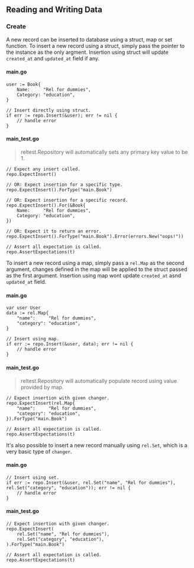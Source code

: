 ## Reading and Writing Data

### Create

A new record can be inserted to database using a struct, map or set function. To insert a new record using a struct, simply pass the pointer to the instance as the only argment. Insertion using struct will update `created_at` and `updated_at` field if any.

<!-- tabs:start -->

#### **main.go**

```golang
user := Book{
    Name:     "Rel for dummies",
    Category: "education",
}

// Insert directly using struct.
if err := repo.Insert(&user); err != nil {
    // handle error
}
```

#### **main_test.go**

> reltest.Repository will automatically sets any primary key value to be 1.

```golang
// Expect any insert called.
repo.ExpectInsert()

// OR: Expect insertion for a specific type.
repo.ExpectInsert().ForType("main.Book")

// OR: Expect insertion for a specific record.
repo.ExpectInsert().For(&Book{
    Name:     "Rel for dummies",
    Category: "education",
})

// OR: Expect it to return an error.
repo.ExpectInsert().ForType("main.Book").Error(errors.New("oops!"))

// Assert all expectation is called.
repo.AssertExpectations(t)
```

<!-- tabs:end -->

To insert a new record using a map, simply pass a `rel.Map` as the second argument, changes defined in the map will be applied to the struct passed as the first argument. Insertion using map wont update `created_at` asnd `updated_at` field.

<!-- tabs:start -->

#### **main.go**

```golang
var user User
data := rel.Map{
    "name":     "Rel for dummies",
    "category": "education",
}

// Insert using map.
if err := repo.Insert(&user, data); err != nil {
    // handle error
}
```

#### **main_test.go**

> reltest.Repository will automatically populate record using value provided by map.

```golang
// Expect insertion with given changer.
repo.ExpectInsert(rel.Map{
    "name":     "Rel for dummies",
    "category": "education",
}).ForType("main.Book")

// Assert all expectation is called.
repo.AssertExpectations(t)
```

<!-- tabs:end -->

It's also possible to insert a new record manually using `rel.Set`, which is a very basic type of `changer`.

<!-- tabs:start -->

#### **main.go**

```golang
// Insert using set.
if err := repo.Insert(&user, rel.Set("name", "Rel for dummies"), rel.Set("category", "education")); err != nil {
    // handle error
}
```

#### **main_test.go**

```golang
// Expect insertion with given changer.
repo.ExpectInsert(
    rel.Set("name", "Rel for dummies"),
    rel.Set("category", "education"),
).ForType("main.Book")

// Assert all expectation is called.
repo.AssertExpectations(t)
```

<!-- tabs:end -->
